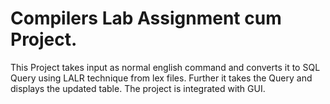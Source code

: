 # Compilers Lab Assignment cum Project.
This Project takes input as normal english command and converts it to SQL Query using LALR technique from lex files.
Further it takes the Query and displays the updated table.
The project is integrated with GUI.

